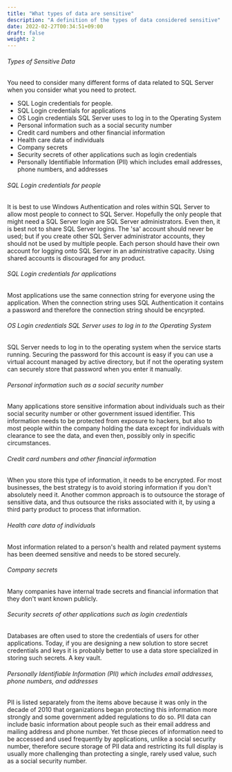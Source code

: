 ```yaml
---
title: "What types of data are sensitive"
description: "A definition of the types of data considered sensitive"
date: 2022-02-27T00:34:51+09:00
draft: false
weight: 2
---
```


###### Types of Sensitive Data

You need to consider many different forms of data related to SQL Server when you consider what you need to protect.

* SQL Login credentials for people.
* SQL Login credentials for applications
* OS Login credentials SQL Server uses to log in to the Operating System
* Personal information such as a social security number
* Credit card numbers and other financial information
* Health care data of individuals
* Company secrets
* Security secrets of other applications such as login credentials
* Personally Identifiable Information (PII) which includes email addresses, phone numbers, and addresses

###### SQL Login credentials for people

It is best to use Windows Authentication and roles within SQL Server to allow most people to connect to SQL Server. Hopefully the only people that might need a SQL Server login are SQL Server administrators.  Even then, it is best not to share SQL Server logins.  The 'sa' account should never be used; but if you create other SQL Server administrator accounts, they should not be used by multiple people.  Each person should have their own account for logging onto SQL Server in an administrative capacity.  Using shared accounts is discouraged for any product.

###### SQL Login credentials for applications

Most applications use the same connection string for everyone using the application.  When the connection string uses SQL Authentication it contains a password and therefore the connection string should be encyrpted.

###### OS Login credentials SQL Server uses to log in to the Operating System

SQL Server needs to log in to the operating system when the service starts running.  Securing the password for this account is easy if you can use a virtual account managed by active directory, but if not the operating system can securely store that password when you enter it manually.  

###### Personal information such as a social security number

Many applications store sensitive information about individuals such as their social security number or other government issued identifier.  This information needs to be protected from exposure to hackers, but also to most people within the company holding the data except for individuals with clearance to see the data, and even then, possibly only in specific circumstances.

###### Credit card numbers and other financial information

When you store this type of information, it needs to be encrypted.  For most businesses, the best strategy is to avoid storing information if you don't absolutely need it.  Another common approach is to outsource the storage of sensitive data, and thus outsource the risks associated with it, by using a third party product to process that information.

###### Health care data of individuals

Most information related to a person's health and related payment systems has been deemed sensitive and needs to be stored securely.

###### Company secrets

Many companies have internal trade secrets and financial information that they don't want known publicly.

###### Security secrets of other applications such as login credentials

Databases are often used to store the credentials of users for other applications.  Today, if you are designing a new solution to store secret credentials and keys it is probably better to use a data store specialized in storing such secrets.  A key vault.

###### Personally Identifiable Information (PII) which includes email addresses, phone numbers, and addresses

PII is listed separately from the items above because it was only in the decade of 2010 that organizations began protecting this information more strongly and some government added regulations to do so.  PII data can include basic information about people such as their email address and mailing address and phone number.  Yet those pieces of information need to be accessed and used frequently by applications, unlike a social security number, therefore secure storage of PII data and restricting its full display is usually more challenging than protecting a single, rarely used value, such as a social security number.
